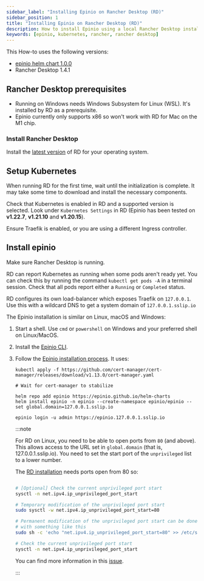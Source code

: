 ```yaml
---
sidebar_label: "Installing Epinio on Rancher Desktop (RD)"
sidebar_position: 1
title: "Installing Epinio on Rancher Desktop (RD)"
description: How to install Epinio using a local Rancher Desktop installation.
keywords: [epinio, kubernetes, rancher, rancher desktop]
---
```


This How-to uses the following versions:

* [epinio helm chart 1.0.0](https://github.com/epinio/helm-charts/releases/tag/epinio-1.0.0)
* Rancher Desktop 1.4.1

## Rancher Desktop prerequisites

* Running on Windows needs Windows Subsystem for Linux (WSL).
It's installed by RD as a prerequisite.
* Epinio currently only supports x86 so won't work with RD for Mac on the M1 chip.

### Install Rancher Desktop

Install the [latest version](https://github.com/rancher-sandbox/rancher-desktop/releases) of RD for your operating system.

## Setup Kubernetes

When running RD for the first time, wait until the initialization is complete. It may take some time to download and install the necessary components.

Check that Kubernetes is enabled in RD and a supported version is selected.
Look under `Kubernetes Settings` in RD (Epinio has been tested on **v1.22.7**, **v1.21.10** and **v1.20.15**).

Ensure Traefik is enabled, or you are using a different Ingress controller.

## Install epinio

Make sure Rancher Desktop is running.

RD can report Kubernetes as running when some pods aren't ready yet.
You can check this by running the command `kubectl get pods -A` in a terminal session.
Check that all pods report either a `Running` or `Completed` status.

RD configures its own load-balancer which exposes Traefik on `127.0.0.1`.
Use this with a wildcard DNS to get a system domain of `127.0.0.1.sslip.io`

The Epinio installation is similar on Linux, macOS and Windows:

1. Start a shell. Use `cmd` or `powershell` on Windows and your preferred shell on Linux/MacOS.

1. Install the [Epinio CLI](../../installation/install_epinio_cli.md).

1. Follow the [Epinio installation process](../../installation/install_epinio.md). It uses:

    ```shell
    kubectl apply -f https://github.com/cert-manager/cert-manager/releases/download/v1.13.0/cert-manager.yaml

    # Wait for cert-manager to stabilize

    helm repo add epinio https://epinio.github.io/helm-charts
    helm install epinio -n epinio --create-namespace epinio/epinio --set global.domain=127.0.0.1.sslip.io

    epinio login -u admin https://epinio.127.0.0.1.sslip.io

    ```

    :::note

    For RD on Linux, you need to be able to open ports from `80` (and above).
    This allows access to the URL set in `global.domain` (that is, 127.0.0.1.sslip.io).
    You need to set the start port of the `unprivileged` list to a lower number.

    The [RD installation](https://docs.rancherdesktop.io/getting-started/installation/#traefik-port-binding-access) needs ports open from 80 so:

    ```bash

    # [Optional] Check the current unprivileged port start
    sysctl -n net.ipv4.ip_unprivileged_port_start

    # Temporary modification of the unprivileged port start
    sudo sysctl -w net.ipv4.ip_unprivileged_port_start=80

    # Permanent modification of the unprivileged port start can be done
    # with something like this
    sudo sh -c 'echo "net.ipv4.ip_unprivileged_port_start=80" >> /etc/sysctl.d/50-unprivileged-ports.conf'

    # Check the current unprivileged port start
    sysctl -n net.ipv4.ip_unprivileged_port_start

    ```

    You can find more information in this [issue](https://github.com/rancher-sandbox/rancher-desktop/issues/576).

    :::
